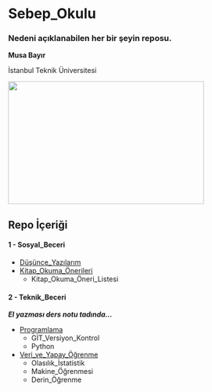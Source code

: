 # Sebep_Okulu
 
### Nedeni açıklanabilen her bir şeyin reposu.

**Musa Bayır**

İstanbul Teknik Üniversitesi

<img src="https://github.com/bayirm15/Sebep_Okulu/blob/main/sebep-okulu-logo.png" width="400" height="250">

## Repo İçeriği

#### 1 - Sosyal_Beceri 
- [Düşünce_Yazılarım](https://github.com/bayirm15/Sebep_Okulu/tree/main/Sosyal_Beceri/Düşünce_Yazılarım)
- [Kitap_Okuma_Önerileri](https://github.com/bayirm15/Sebep_Okulu/tree/main/Sosyal_Beceri/Kitap_Okuma_Önerileri)
  - Kitap_Okuma_Öneri_Listesi
#### 2 - Teknik_Beceri
***El yazması ders notu tadında...***
- [Programlama](https://github.com/bayirm15/Sebep_Okulu/tree/main/Teknik_Beceri/Programlama)
  - GİT_Versiyon_Kontrol
  - Python
- [Veri_ve_Yapay_Öğrenme](https://github.com/bayirm15/Sebep_Okulu/tree/main/Teknik_Beceri/Veri_ve_Yapay_Öğrenme)
  - Olasılık_İstatistik
  - Makine_Öğrenmesi
  - Derin_Öğrenme
